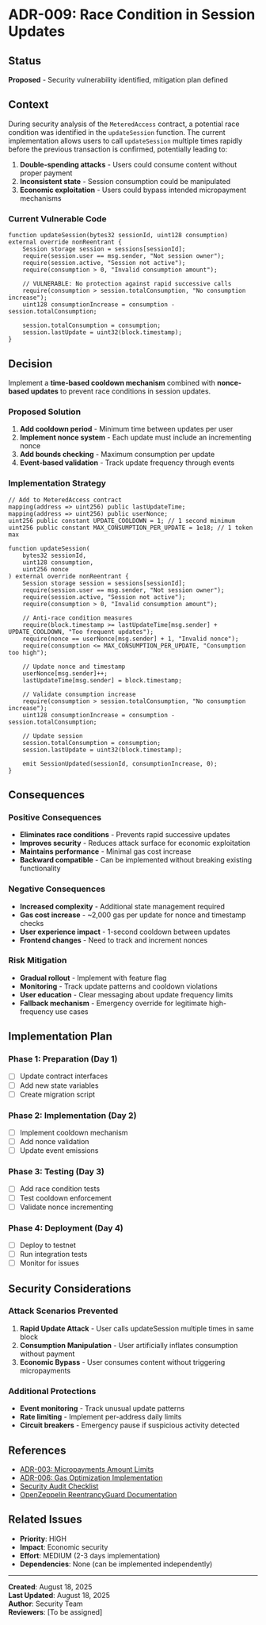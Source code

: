 # ADR-009: Race Condition in Session Updates

## Status
**Proposed** - Security vulnerability identified, mitigation plan defined

## Context

During security analysis of the `MeteredAccess` contract, a potential race condition was identified in the `updateSession` function. The current implementation allows users to call `updateSession` multiple times rapidly before the previous transaction is confirmed, potentially leading to:

1. **Double-spending attacks** - Users could consume content without proper payment
2. **Inconsistent state** - Session consumption could be manipulated
3. **Economic exploitation** - Users could bypass intended micropayment mechanisms

### Current Vulnerable Code
```solidity
function updateSession(bytes32 sessionId, uint128 consumption) external override nonReentrant {
    Session storage session = sessions[sessionId];
    require(session.user == msg.sender, "Not session owner");
    require(session.active, "Session not active");
    require(consumption > 0, "Invalid consumption amount");
    
    // VULNERABLE: No protection against rapid successive calls
    require(consumption > session.totalConsumption, "No consumption increase");
    uint128 consumptionIncrease = consumption - session.totalConsumption;
    
    session.totalConsumption = consumption;
    session.lastUpdate = uint32(block.timestamp);
}
```

## Decision

Implement a **time-based cooldown mechanism** combined with **nonce-based updates** to prevent race conditions in session updates.

### Proposed Solution

1. **Add cooldown period** - Minimum time between updates per user
2. **Implement nonce system** - Each update must include an incrementing nonce
3. **Add bounds checking** - Maximum consumption per update
4. **Event-based validation** - Track update frequency through events

### Implementation Strategy

```solidity
// Add to MeteredAccess contract
mapping(address => uint256) public lastUpdateTime;
mapping(address => uint256) public userNonce;
uint256 public constant UPDATE_COOLDOWN = 1; // 1 second minimum
uint256 public constant MAX_CONSUMPTION_PER_UPDATE = 1e18; // 1 token max

function updateSession(
    bytes32 sessionId, 
    uint128 consumption,
    uint256 nonce
) external override nonReentrant {
    Session storage session = sessions[sessionId];
    require(session.user == msg.sender, "Not session owner");
    require(session.active, "Session not active");
    require(consumption > 0, "Invalid consumption amount");
    
    // Anti-race condition measures
    require(block.timestamp >= lastUpdateTime[msg.sender] + UPDATE_COOLDOWN, "Too frequent updates");
    require(nonce == userNonce[msg.sender] + 1, "Invalid nonce");
    require(consumption <= MAX_CONSUMPTION_PER_UPDATE, "Consumption too high");
    
    // Update nonce and timestamp
    userNonce[msg.sender]++;
    lastUpdateTime[msg.sender] = block.timestamp;
    
    // Validate consumption increase
    require(consumption > session.totalConsumption, "No consumption increase");
    uint128 consumptionIncrease = consumption - session.totalConsumption;
    
    // Update session
    session.totalConsumption = consumption;
    session.lastUpdate = uint32(block.timestamp);
    
    emit SessionUpdated(sessionId, consumptionIncrease, 0);
}
```

## Consequences

### Positive Consequences
- **Eliminates race conditions** - Prevents rapid successive updates
- **Improves security** - Reduces attack surface for economic exploitation
- **Maintains performance** - Minimal gas cost increase
- **Backward compatible** - Can be implemented without breaking existing functionality

### Negative Consequences
- **Increased complexity** - Additional state management required
- **Gas cost increase** - ~2,000 gas per update for nonce and timestamp checks
- **User experience impact** - 1-second cooldown between updates
- **Frontend changes** - Need to track and increment nonces

### Risk Mitigation
- **Gradual rollout** - Implement with feature flag
- **Monitoring** - Track update patterns and cooldown violations
- **User education** - Clear messaging about update frequency limits
- **Fallback mechanism** - Emergency override for legitimate high-frequency use cases

## Implementation Plan

### Phase 1: Preparation (Day 1)
- [ ] Update contract interfaces
- [ ] Add new state variables
- [ ] Create migration script

### Phase 2: Implementation (Day 2)
- [ ] Implement cooldown mechanism
- [ ] Add nonce validation
- [ ] Update event emissions

### Phase 3: Testing (Day 3)
- [ ] Add race condition tests
- [ ] Test cooldown enforcement
- [ ] Validate nonce incrementing

### Phase 4: Deployment (Day 4)
- [ ] Deploy to testnet
- [ ] Run integration tests
- [ ] Monitor for issues

## Security Considerations

### Attack Scenarios Prevented
1. **Rapid Update Attack** - User calls updateSession multiple times in same block
2. **Consumption Manipulation** - User artificially inflates consumption without payment
3. **Economic Bypass** - User consumes content without triggering micropayments

### Additional Protections
- **Event monitoring** - Track unusual update patterns
- **Rate limiting** - Implement per-address daily limits
- **Circuit breakers** - Emergency pause if suspicious activity detected

## References

- [ADR-003: Micropayments Amount Limits](./003-micropayment-amount-limits.md)
- [ADR-006: Gas Optimization Implementation](./006-gas-optimization-implementation.md)
- [Security Audit Checklist](../security-audit-checklist.md)
- [OpenZeppelin ReentrancyGuard Documentation](https://docs.openzeppelin.com/contracts/4.x/api/security#ReentrancyGuard)

## Related Issues

- **Priority**: HIGH
- **Impact**: Economic security
- **Effort**: MEDIUM (2-3 days implementation)
- **Dependencies**: None (can be implemented independently)

---

**Created**: August 18, 2025  
**Last Updated**: August 18, 2025  
**Author**: Security Team  
**Reviewers**: [To be assigned]
